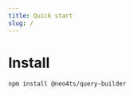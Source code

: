 ```yaml
---
title: Quick start
slug: /
---
```


# Install
    
```bash npm2yarn
npm install @neo4ts/query-builder
```
